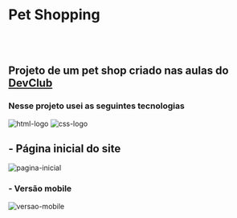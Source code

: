 <h1>Pet Shopping</h1>
<br>
<br>
<h2> Projeto de um pet shop criado nas aulas do <a href="https://rodolfomori.com.br/devclub">DevClub</a></h2>

<h3> Nesse projeto usei as seguintes tecnologias</h3>
<img src="https://img.shields.io/badge/HTML5-E34F26?style=for-the-badge&logo=html5&logoColor=white" alt="html-logo">
<img src="https://img.shields.io/badge/CSS3-1572B6?style=for-the-badge&logo=css3&logoColor=white" alt="css-logo">

<br>
<h2>- Página inicial do site</h2>
<img src="https://github.com/RenaldFerreira/Pet_shop/blob/main/assets/Desktop.PNG?raw=true" alt="pagina-inicial">

<br>

<h3>- Versão mobile</h3>
<img src="https://github.com/RenaldFerreira/Pet_shop/blob/main/assets/Mobile.PNG?raw=true" alt="versao-mobile">
